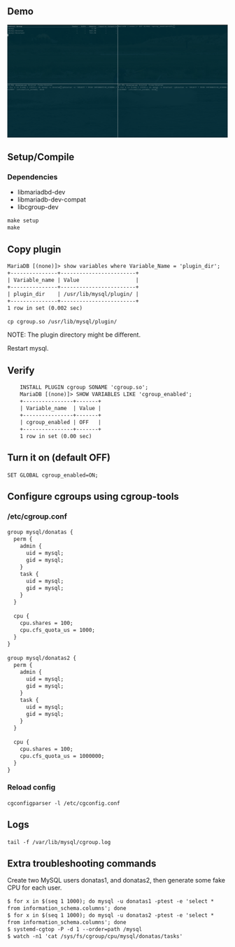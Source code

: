 ## Demo

![](/mariadb-cgroup-plugin.gif)

## Setup/Compile

### Dependencies

* libmariadbd-dev
* libmariadb-dev-compat
* libcgroup-dev

```
make setup
make
```

## Copy plugin

```
MariaDB [(none)]> show variables where Variable_Name = 'plugin_dir';
+---------------+------------------------+
| Variable_name | Value                  |
+---------------+------------------------+
| plugin_dir    | /usr/lib/mysql/plugin/ |
+---------------+------------------------+
1 row in set (0.002 sec)
```

`cp cgroup.so /usr/lib/mysql/plugin/`

NOTE: The plugin directory might be different.

Restart mysql.

## Verify

```
    INSTALL PLUGIN cgroup SONAME 'cgroup.so';
    MariaDB [(none)]> SHOW VARIABLES LIKE 'cgroup_enabled';
    +----------------+-------+
    | Variable_name  | Value |
    +----------------+-------+
    | cgroup_enabled | OFF   |
    +----------------+-------+
    1 row in set (0.00 sec)
```

## Turn it on (default OFF)

`SET GLOBAL cgroup_enabled=ON;`

## Configure cgroups using cgroup-tools

### /etc/cgroup.conf

```
group mysql/donatas {
  perm {
    admin {
      uid = mysql;
      gid = mysql;
    }
    task {
      uid = mysql;
      gid = mysql;
    }
  }

  cpu { 
    cpu.shares = 100;
    cpu.cfs_quota_us = 1000;
  }
}
    
group mysql/donatas2 {
  perm {
    admin {
      uid = mysql;
      gid = mysql;
    }
    task {
      uid = mysql;
      gid = mysql;
    }
  }

  cpu {
    cpu.shares = 100;
    cpu.cfs_quota_us = 1000000;
  }
}
```

### Reload config

`cgconfigparser -l /etc/cgconfig.conf`

## Logs

`tail -f /var/lib/mysql/cgroup.log`

## Extra troubleshooting commands

Create two MySQL users donatas1, and donatas2, then generate some fake CPU for each user.

```
$ for x in $(seq 1 1000); do mysql -u donatas1 -ptest -e 'select * from information_schema.columns'; done
$ for x in $(seq 1 1000); do mysql -u donatas2 -ptest -e 'select * from information_schema.columns'; done
$ systemd-cgtop -P -d 1 --order=path /mysql
$ watch -n1 'cat /sys/fs/cgroup/cpu/mysql/donatas/tasks'
```
